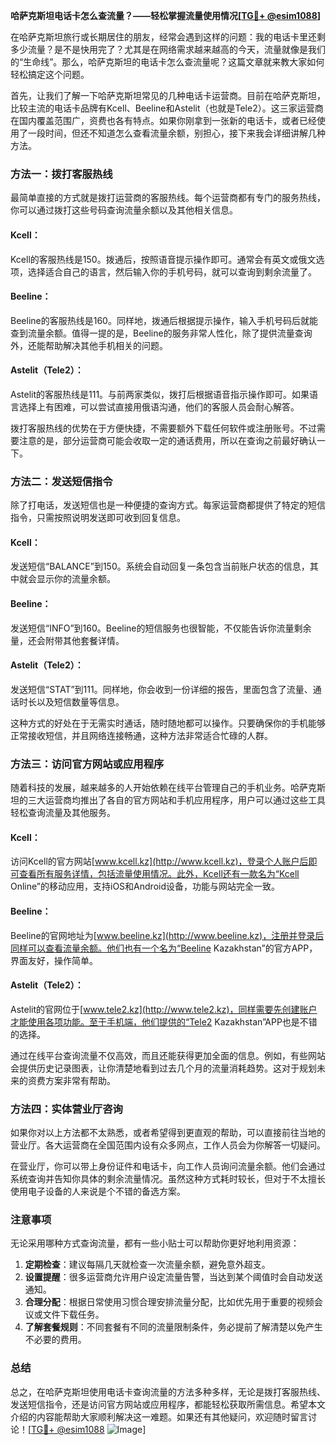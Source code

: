 **哈萨克斯坦电话卡怎么查流量？——轻松掌握流量使用情况[[TG💪+ @esim1088](https://t.me/s/esim1088)]**

在哈萨克斯坦旅行或长期居住的朋友，经常会遇到这样的问题：我的电话卡里还剩多少流量？是不是快用完了？尤其是在网络需求越来越高的今天，流量就像是我们的“生命线”。那么，哈萨克斯坦的电话卡怎么查流量呢？这篇文章就来教大家如何轻松搞定这个问题。

首先，让我们了解一下哈萨克斯坦常见的几种电话卡运营商。目前在哈萨克斯坦，比较主流的电话卡品牌有Kcell、Beeline和Astelit（也就是Tele2）。这三家运营商在国内覆盖范围广，资费也各有特点。如果你刚拿到一张新的电话卡，或者已经使用了一段时间，但还不知道怎么查看流量余额，别担心，接下来我会详细讲解几种方法。

### 方法一：拨打客服热线

最简单直接的方式就是拨打运营商的客服热线。每个运营商都有专门的服务热线，你可以通过拨打这些号码查询流量余额以及其他相关信息。

#### Kcell：
Kcell的客服热线是150。拨通后，按照语音提示操作即可。通常会有英文或俄文选项，选择适合自己的语言，然后输入你的手机号码，就可以查询到剩余流量了。

#### Beeline：
Beeline的客服热线是160。同样地，拨通后根据提示操作，输入手机号码后就能查到流量余额。值得一提的是，Beeline的服务非常人性化，除了提供流量查询外，还能帮助解决其他手机相关的问题。

#### Astelit（Tele2）：
Astelit的客服热线是111。与前两家类似，拨打后根据语音指示操作即可。如果语言选择上有困难，可以尝试直接用俄语沟通，他们的客服人员会耐心解答。

拨打客服热线的优势在于方便快捷，不需要额外下载任何软件或注册账号。不过需要注意的是，部分运营商可能会收取一定的通话费用，所以在查询之前最好确认一下。

### 方法二：发送短信指令

除了打电话，发送短信也是一种便捷的查询方式。每家运营商都提供了特定的短信指令，只需按照说明发送即可收到回复信息。

#### Kcell：
发送短信“BALANCE”到150。系统会自动回复一条包含当前账户状态的信息，其中就会显示你的流量余额。

#### Beeline：
发送短信“INFO”到160。Beeline的短信服务也很智能，不仅能告诉你流量剩余量，还会附带其他套餐详情。

#### Astelit（Tele2）：
发送短信“STAT”到111。同样地，你会收到一份详细的报告，里面包含了流量、通话时长以及短信数量等信息。

这种方式的好处在于无需实时通话，随时随地都可以操作。只要确保你的手机能够正常接收短信，并且网络连接畅通，这种方法非常适合忙碌的人群。

### 方法三：访问官方网站或应用程序

随着科技的发展，越来越多的人开始依赖在线平台管理自己的手机业务。哈萨克斯坦的三大运营商均推出了各自的官方网站和手机应用程序，用户可以通过这些工具轻松查询流量及其他服务。

#### Kcell：
访问Kcell的官方网站[www.kcell.kz](http://www.kcell.kz)，登录个人账户后即可查看所有服务详情，包括流量使用情况。此外，Kcell还有一款名为“Kcell Online”的移动应用，支持iOS和Android设备，功能与网站完全一致。

#### Beeline：
Beeline的官网地址为[www.beeline.kz](http://www.beeline.kz)，注册并登录后同样可以查看流量余额。他们也有一个名为“Beeline Kazakhstan”的官方APP，界面友好，操作简单。

#### Astelit（Tele2）：
Astelit的官网位于[www.tele2.kz](http://www.tele2.kz)，同样需要先创建账户才能使用各项功能。至于手机端，他们提供的“Tele2 Kazakhstan”APP也是不错的选择。

通过在线平台查询流量不仅高效，而且还能获得更加全面的信息。例如，有些网站会提供历史记录图表，让你清楚地看到过去几个月的流量消耗趋势。这对于规划未来的资费方案非常有帮助。

### 方法四：实体营业厅咨询

如果你对以上方法都不太熟悉，或者希望得到更直观的帮助，可以直接前往当地的营业厅。各大运营商在全国范围内设有众多网点，工作人员会为你解答一切疑问。

在营业厅，你可以带上身份证件和电话卡，向工作人员询问流量余额。他们会通过系统查询并告知你具体的剩余流量情况。虽然这种方式耗时较长，但对于不太擅长使用电子设备的人来说是个不错的备选方案。

### 注意事项

无论采用哪种方式查询流量，都有一些小贴士可以帮助你更好地利用资源：

1. **定期检查**：建议每隔几天就检查一次流量余额，避免意外超支。
2. **设置提醒**：很多运营商允许用户设定流量告警，当达到某个阈值时会自动发送通知。
3. **合理分配**：根据日常使用习惯合理安排流量分配，比如优先用于重要的视频会议或文件下载任务。
4. **了解套餐规则**：不同套餐有不同的流量限制条件，务必提前了解清楚以免产生不必要的费用。

### 总结

总之，在哈萨克斯坦使用电话卡查询流量的方法多种多样，无论是拨打客服热线、发送短信指令，还是访问官方网站或应用程序，都能轻松获取所需信息。希望本文介绍的内容能帮助大家顺利解决这一难题。如果还有其他疑问，欢迎随时留言讨论！[[TG💪+ @esim1088](https://t.me/s/esim1088) ![Image](https://i.postimg.cc/4NQfJmqS/Snipaste-2025-05-13-00-14-12.png)]